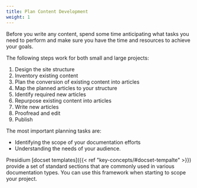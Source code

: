 ```yaml
---
title: Plan Content Development
weight: 1
---
```


Before you write any content, spend some time anticipating what tasks you need to perform and make sure you have the 
time and resources to achieve your goals.

The following steps work for both small and large projects:

1. Design the site structure
1. Inventory existing content
1. Plan the conversion of existing content into articles
1. Map the planned articles to your structure
1. Identify required new articles
1. Repurpose existing content into articles
1. Write new articles
1. Proofread and edit
1. Publish

The most important planning tasks are:
* Identifying the scope of your documentation efforts
* Understanding the needs of your audience.

Presidium [docset templates]({{< ref "key-concepts/#docset-tempalte" >}}) provide  a set of standard sections that are commonly used in various documentation types. 
You can use this framework when starting to scope your project.
